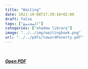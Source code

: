 ```yaml
---
title: "Waiting"
date: 2021-10-08T17:39:10+02:00
draft: false
tags: ["المجتمع"]
categories: ["shadow library"]
image: "../../img/waitingbook.png"
url: "../../pdfs/towardPoverty.pdf"
---
```

<br>

***[Open PDF](../../pdfs/towardPoverty.pdf)***

